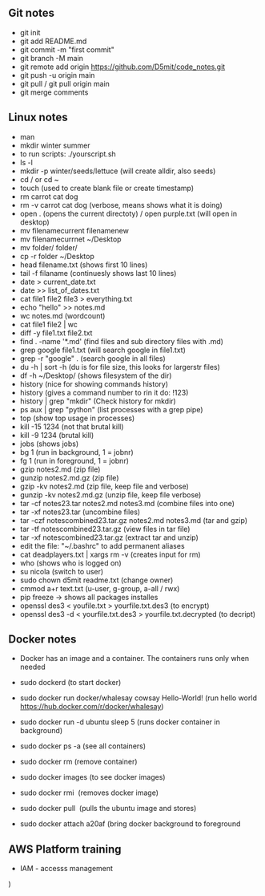 ## Git notes 
- git init
- git add README.md
- git commit -m "first commit"
- git branch -M main
- git remote add origin https://github.com/D5mit/code_notes.git
- git push -u origin main
- git pull / git pull origin main
- git merge comments 

## Linux notes
- man
- mkdir winter summer
- to run scripts: ./yourscript.sh
- ls -l
- mkdir -p winter/seeds/lettuce (will create alldir, also seeds)
- cd / or cd ~
- touch (used to create blank file or create timestamp)
- rm carrot cat dog
- rm -v carrot cat dog (verbose, means shows what it is doing)
- open . (opens the current directoty) / open purple.txt (will open in desktop)
- mv filenamecurrent filenamenew
- mv filenamecurrnet ~/Desktop
- mv folder/ folder/
- cp -r folder ~/Desktop
- head filename.txt (shows first 10 lines)
- tail -f filaname (continuesly shows last 10 lines)
- date > current_date.txt 
- date >> list_of_dates.txt
- cat file1 file2 file3 > everything.txt
- echo "hello" >> notes.md
- wc notes.md (wordcount)
- cat file1 file2 | wc
- diff -y file1.txt file2.txt
- find . -name '*.md' (find files and sub directory files with .md) 
- grep google file1.txt (will search google in file1.txt)
- grep -r "google" . (search google in all files)
- du -h | sort -h (du is for file size, this looks for largerstr files)
- df -h ~/Desktop/ (shows filesystem of the dir)
- history (nice for showing commands history)
- history (gives a command number to rin it do: !123)
- history | grep "mkdir" (Check history for mkdir)
- ps aux | grep "python" (list processes with a grep pipe)
- top (show top usage in processes)
- kill -15 1234 (not that brutal kill)
- kill -9 1234 (brutal kill)
- jobs (shows jobs)
- bg 1 (run in background, 1 = jobnr)
- fg 1 (run in foreground, 1 = jobnr)
- gzip notes2.md (zip file)
- gunzip notes2.md.gz (zip file)
- gzip -kv notes2.md (zip file, keep file and verbose)
- gunzip -kv notes2.md.gz (unzip file, keep file verbose)
- tar -cf notes23.tar  notes2.md notes3.md (combine files into one)
- tar -xf notes23.tar (uncombine files)
- tar -czf notescombined23.tar.gz notes2.md notes3.md (tar and gzip)
- tar -tf notescombined23.tar.gz (view files in tar file)
- tar -xf notescombined23.tar.gz (extract tar and unzip)
- edit the file: "~/.bashrc" to add permanent aliases
- cat deadplayers.txt | xargs rm -v (creates input for rm)
- who (shows who is logged on)
- su nicola (switch to user)
- sudo chown d5mit readme.txt (change owner)
- cmmod a+r text.txt (u-user, g-group, a-all / rwx)
- pip freeze -> shows all packages installes
- openssl des3 < youfile.txt > yourfile.txt.des3 (to encrypt)
- openssl des3 -d < yourfile.txt.des3 > yourfile.txt.decrypted (to decript)

## Docker notes
- Docker has an image and a container.  The containers runs only when needed
- sudo dockerd (to start docker)
- sudo docker run docker/whalesay cowsay Hello-World! (run hello world https://hub.docker.com/r/docker/whalesay)
- sudo docker run -d ubuntu sleep 5 (runs docker container in background)
- sudo docker ps -a (see all containers)
- sudo docker rm <container name>  (remove container)
- sudo docker images (to see docker images)
- sudo docker rmi <image name> (removes docker image)
- sudo docker pull <image> (pulls the ubuntu image and stores)

- sudo docker attach a20af (bring docker background to foreground


## AWS Platform training
- IAM - accesss management 






































)
